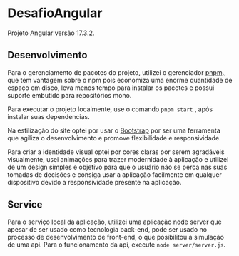 # DesafioAngular

Projeto Angular versão 17.3.2.

## Desenvolvimento

Para o gerenciamento de pacotes do projeto, utilizei o gerenciador [pnpm](https://pnpm.io/pt/)., que tem vantagem sobre o npm pois economiza uma enorme quantidade de espaço em disco, leva menos tempo para instalar os pacotes e possui suporte embutido para repositórios mono.

Para executar o projeto localmente, use o comando `pnpm start` , após instalar suas dependencias.

Na estilização do site optei por usar o [Bootstrap](https://getbootstrap.com/) por ser uma ferramenta que agiliza o desenvolvimento e promove flexibilidade e responsividade.

Para criar a identidade visual optei por cores claras por serem agradáveis visualmente, usei animações para trazer modernidade à aplicação e utilizei de um design simples e objetivo para que o usuário não se perca nas suas tomadas de decisões e consiga usar a aplicação facilmente em qualquer dispositivo devido a responsividade presente na aplicação.

## Service

Para o serviço local da aplicação, utilizei uma aplicação node server que apesar de ser usado como tecnologia back-end, pode ser usado no processo de desenvolvimento de front-end, o que posibilitou a simulação de uma api.
Para o funcionamento da api, execute `node server/server.js`.
